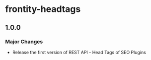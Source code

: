 # frontity-headtags

## 1.0.0
### Major Changes



- Release the first version of REST API - Head Tags of SEO Plugins
